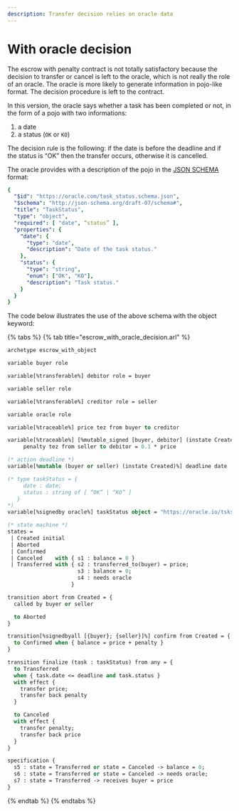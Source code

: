 ```yaml
---
description: Transfer decision relies on oracle data
---
```


# With oracle decision

The escrow with penalty contract is not totally satisfactory because the decision to transfer or cancel is left to the oracle, which is not really the role of an oracle. The oracle is more likely to generate information in pojo-like format. The decision procedure is left to the contract.

In this version, the oracle says whether a task has been completed or not, in the form of a pojo with two informations:

1. a date
2. a status \(`OK` or `KO`\)

The decision rule is the following: if the date is before the deadline and if the status is “OK” then the transfer occurs, otherwise it is cancelled.

The oracle provides with a description of the pojo in the [JSON SCHEMA](https://json-schema.org/) format:

```yaml
{
  "$id": "https://oracle.com/task_status.schema.json",
  "$schema": "http://json-schema.org/draft-07/schema#",
  "title": "TaskStatus",
  "type": "object",
  "required": [ "date", “status” ],
  "properties": {
    "date": {
      "type": "date",
      "description": "Date of the task status."
    },
    "status": {
      "type": "string",
      "enum": ["OK", "KO"],
      "description": "Task status."
    }
  }
}
```

The code below illustrates the use of the above schema with the object keyword:

{% tabs %}
{% tab title="escrow\_with\_oracle\_decision.arl" %}
```ocaml
archetype escrow_with_object

variable buyer role

variable[%transferable%] debitor role = buyer

variable seller role

variable[%transferable%] creditor role = seller

variable oracle role

variable[%traceable%] price tez from buyer to creditor

variable[%traceable%] [%mutable_signed [buyer, debitor] (instate Created)%]
     penalty tez from seller to debitor = 0.1 * price

(* action deadline *)
variable[%mutable (buyer or seller) (instate Created)%] deadline date

(* type taskStatus = {
     date : date;
     status : string of [ “OK” | “KO” ]
   }
*)
variable[%signedby oracle%] taskStatus object = "https://oracle.io/tskstat.schema.json"

(* state machine *)
states =
 | Created initial
 | Aborted
 | Confirmed
 | Canceled    with { s1 : balance = 0 }
 | Transferred with { s2 : transferred_to(buyer) = price;
                      s3 : balance = 0;
                      s4 : needs oracle
                    }

transition abort from Created = {
  called by buyer or seller

  to Aborted
}

transition[%signedbyall [{buyer}; {seller}]%] confirm from Created = {
  to Confirmed when { balance = price + penalty }
}

transition finalize (task : taskStatus) from any = {
  to Transferred
  when { task.date <= deadline and task.status }
  with effect {
    transfer price;
    transfer back penalty
  }

  to Canceled
  with effect {
    transfer penalty;
    transfer back price
  }
}

specification {
  s5 : state = Transferred or state = Canceled -> balance = 0;
  s6 : state = Transferred or state = Canceled -> needs oracle;
  s7 : state = Transferred -> receives buyer = price
}


```
{% endtab %}
{% endtabs %}

